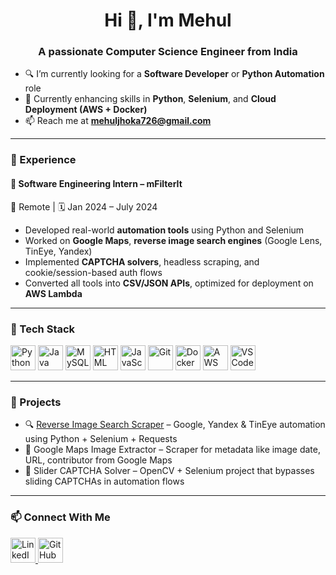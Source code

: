 <h1 align="center">Hi 👋, I'm Mehul</h1>
<h3 align="center">A passionate Computer Science Engineer from India</h3>

- 🔍 I’m currently looking for a **Software Developer** or **Python Automation** role  
- 🌱 Currently enhancing skills in **Python**, **Selenium**, and **Cloud Deployment (AWS + Docker)**  
- 📫 Reach me at **mehuljhoka726@gmail.com**

---

### 💼 Experience

#### 🧪 **Software Engineering Intern – mFilterIt**  
📍 Remote | 🗓️ Jan 2024 – July 2024  
- Developed real-world **automation tools** using Python and Selenium  
- Worked on **Google Maps**, **reverse image search engines** (Google Lens, TinEye, Yandex)  
- Implemented **CAPTCHA solvers**, headless scraping, and cookie/session-based auth flows  
- Converted all tools into **CSV/JSON APIs**, optimized for deployment on **AWS Lambda**

---

### 🧩 Tech Stack

<p align="left">
  <img src="https://cdn.jsdelivr.net/gh/devicons/devicon/icons/python/python-original.svg" width="40" height="40" alt="Python" />
  <img src="https://cdn.jsdelivr.net/gh/devicons/devicon/icons/java/java-original.svg" width="40" height="40" alt="Java" />
  <img src="https://cdn.jsdelivr.net/gh/devicons/devicon/icons/mysql/mysql-original.svg" width="40" height="40" alt="MySQL" />
  <img src="https://cdn.jsdelivr.net/gh/devicons/devicon/icons/html5/html5-original.svg" width="40" height="40" alt="HTML" />
  <img src="https://cdn.jsdelivr.net/gh/devicons/devicon/icons/javascript/javascript-original.svg" width="40" height="40" alt="JavaScript" />
  <img src="https://cdn.jsdelivr.net/gh/devicons/devicon/icons/git/git-original.svg" width="40" height="40" alt="Git" />
  <img src="https://cdn.jsdelivr.net/gh/devicons/devicon/icons/docker/docker-original.svg" width="40" height="40" alt="Docker" />
  <img src="https://cdn.jsdelivr.net/gh/devicons/devicon/icons/amazonwebservices/amazonwebservices-original.svg" width="40" height="40" alt="AWS" />
  <img src="https://cdn.jsdelivr.net/gh/devicons/devicon/icons/vscode/vscode-original.svg" width="40" height="40" alt="VS Code" />
</p>

---

### 📌 Projects

- 🔍 [Reverse Image Search Scraper](https://github.com/mehul-08/reverse-image-search-scraper) – Google, Yandex & TinEye automation using Python + Selenium + Requests
- 🧭 Google Maps Image Extractor – Scraper for metadata like image date, URL, contributor from Google Maps
- 🔐 Slider CAPTCHA Solver – OpenCV + Selenium project that bypasses sliding CAPTCHAs in automation flows

---

### 📫 Connect With Me

<p align="left">
  <a href="www.linkedin.com/in/mehul08" target="_blank">
    <img src="https://cdn.jsdelivr.net/gh/devicons/devicon/icons/linkedin/linkedin-original.svg" alt="LinkedIn" width="40" height="40"/>
  </a>
  <a href="https://github.com/mehul-08" target="_blank">
    <img src="https://cdn.jsdelivr.net/gh/devicons/devicon/icons/github/github-original.svg" alt="GitHub" width="40" height="40"/>
  </a>
</p>
